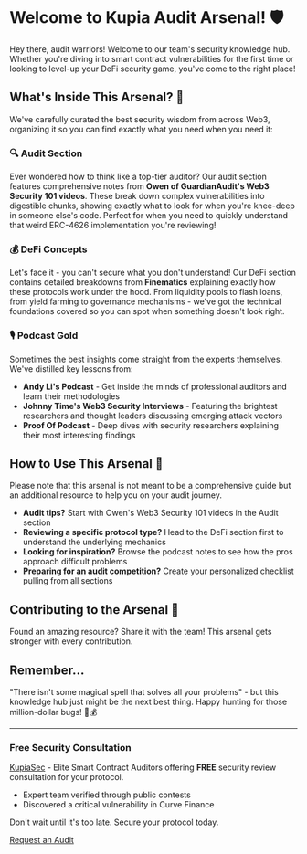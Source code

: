 # Welcome to Kupia Audit Arsenal! 🛡️

Hey there, audit warriors!
Welcome to our team's security knowledge hub. Whether you're diving into smart contract vulnerabilities for the first time or looking to level-up your DeFi security game, you've come to the right place!

## What's Inside This Arsenal? 🧰

We've carefully curated the best security wisdom from across Web3, organizing it so you can find exactly what you need when you need it:

### 🔍 Audit Section
Ever wondered how to think like a top-tier auditor? Our audit section features comprehensive notes from **Owen of GuardianAudit's Web3 Security 101 videos**. These break down complex vulnerabilities into digestible chunks, showing exactly what to look for when you're knee-deep in someone else's code. Perfect for when you need to quickly understand that weird ERC-4626 implementation you're reviewing!

### 💰 DeFi Concepts
Let's face it - you can't secure what you don't understand! Our DeFi section contains detailed breakdowns from **Finematics** explaining exactly how these protocols work under the hood. From liquidity pools to flash loans, from yield farming to governance mechanisms - we've got the technical foundations covered so you can spot when something doesn't look right.

### 🎙️ Podcast Gold
Sometimes the best insights come straight from the experts themselves. We've distilled key lessons from:

- **Andy Li's Podcast** - Get inside the minds of professional auditors and learn their methodologies
- **Johnny Time's Web3 Security Interviews** - Featuring the brightest researchers and thought leaders discussing emerging attack vectors
- **Proof Of Podcast** - Deep dives with security researchers explaining their most interesting findings

## How to Use This Arsenal 🚀
Please note that this arsenal is not meant to be a comprehensive guide but an additional resource to help you on your audit journey.

- **Audit tips?** Start with Owen's Web3 Security 101 videos in the Audit section
- **Reviewing a specific protocol type?** Head to the DeFi section first to understand the underlying mechanics
- **Looking for inspiration?** Browse the podcast notes to see how the pros approach difficult problems
- **Preparing for an audit competition?** Create your personalized checklist pulling from all sections

## Contributing to the Arsenal 🤝

Found an amazing resource? Share it with the team! This arsenal gets stronger with every contribution.

## Remember...

"There isn't some magical spell that solves all your problems" - but this knowledge hub just might be the next best thing.
Happy hunting for those million-dollar bugs! 🐛💰

---
### Free Security Consultation

 [KupiaSec](https://www.kupia.io) - Elite Smart Contract Auditors offering **FREE** security review consultation for your protocol.

- Expert team verified through public contests
- Discovered a critical vulnerability in Curve Finance


Don't wait until it's too late. Secure your protocol today.


[Request an Audit](https://www.kupia.io/request-an-audit)